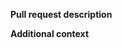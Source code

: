 **Pull request description**
<!-- Concise description of change or page -->

**Additional context**
<!-- Include screenshots or additional context as needed -->